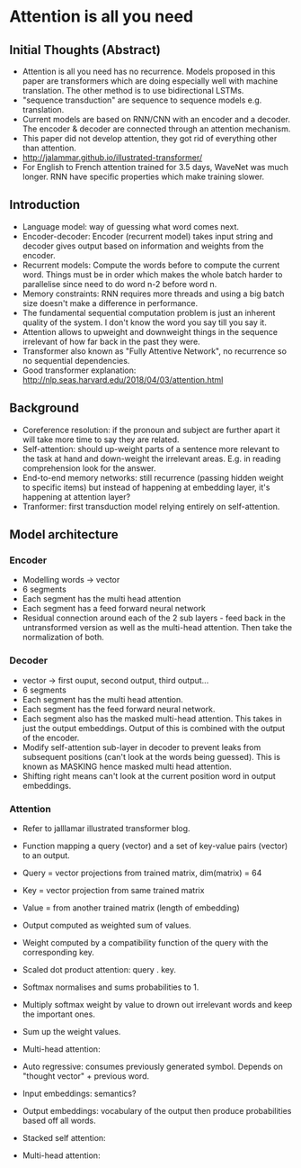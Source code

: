 # Attention is all you need

## Initial Thoughts (Abstract)
* Attention is all you need has no recurrence. Models proposed in this paper are transformers which are doing especially well with machine translation. The other method is to use bidirectional LSTMs.
* "sequence transduction" are sequence to sequence models e.g. translation. 
* Current models are based on RNN/CNN with an encoder and a decoder. The encoder & decoder are connected through an attention mechanism. 
* This paper did not develop attention, they got rid of everything other than attention. 
* http://jalammar.github.io/illustrated-transformer/
* For English to French attention trained for 3.5 days, WaveNet was much longer. RNN have specific properties which make training slower. 

## Introduction 

* Language model: way of guessing what word comes next. 
* Encoder-decoder: Encoder (recurrent model) takes input string and decoder gives output based on information and weights from the encoder. 
* Recurrent models: Compute the words before to compute the current word. Things must be in order which makes the whole batch harder to parallelise since need to do word n-2 before word n. 
* Memory constraints: RNN requires more threads and using a big batch size doesn't make a difference in performance.    
* The fundamental sequential computation problem is just an inherent quality of the system. I don't know the word you say till you say it. 
* Attention allows to upweight and downweight things in the sequence irrelevant of how far back in the past they were. 
* Transformer also known as "Fully Attentive Network", no recurrence so no sequential dependencies. 
* Good transformer explanation: http://nlp.seas.harvard.edu/2018/04/03/attention.html

## Background

* Coreference resolution: if the pronoun and subject are further apart it will take more time to say they are related. 
* Self-attention: should up-weight parts of a sentence more relevant to the task at hand and down-weight the irrelevant areas. E.g. in reading comprehension look for the answer. 
* End-to-end memory networks: still recurrence (passing hidden weight to specific items) but instead of happening at embedding layer, it's happening at attention layer? 
* Tranformer: first transduction model relying entirely on self-attention.

## Model architecture

### Encoder 
* Modelling words -> vector
* 6 segments
* Each segment has the multi head attention
* Each segment has a feed forward neural network
* Residual connection around each of the 2 sub layers - feed back in the untransformed version as well as the multi-head attention. Then take the normalization of both. 

### Decoder
* vector -> first ouput, second output, third output... 
* 6 segments
* Each segment has the multi head attention.
* Each segment has the feed forward neural network.
* Each segment also has the masked multi-head attention. This takes in just the output embeddings. Output of this is combined with the output of the encoder. 
* Modify self-attention sub-layer in decoder to prevent leaks from subsequent positions (can't look at the words being guessed). This is known as MASKING hence masked multi head attention. 
* Shifting right means can't look at the current position word in output embeddings. 

### Attention

* Refer to jalllamar illustrated transformer blog.
* Function mapping a query (vector) and a set of key-value pairs (vector) to an output. 
* Query = vector projections from trained matrix, dim(matrix) = 64
* Key = vector projection from same trained matrix
* Value = from another trained matrix (length of embedding)
* Output computed as weighted sum of values. 
* Weight computed by a compatibility function of the query with the corresponding key. 
* Scaled dot product attention: query . key. 
* Softmax normalises and sums probabilities to 1.
* Multiply softmax weight by value to drown out irrelevant words and keep the important ones. 
* Sum up the weight values.
* Multi-head attention: 


* Auto regressive: consumes previously generated symbol. Depends on "thought vector" + previous word. 
* Input embeddings: semantics? 
* Output embeddings: vocabulary of the output then produce probabilities based off all words.  
* Stacked self attention: 
* Multi-head attention: 